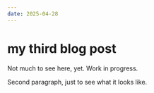 ```yaml
---
date: 2025-04-28
---
```

# my third blog post

Not much to see here, yet.
Work in progress.

Second paragraph, just to see what it looks like.